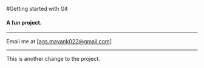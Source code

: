 #Getting started with Git
#### A fun project.
---

Email me at [ags.mayank022@gmail.com]

---
This is another change to the project.